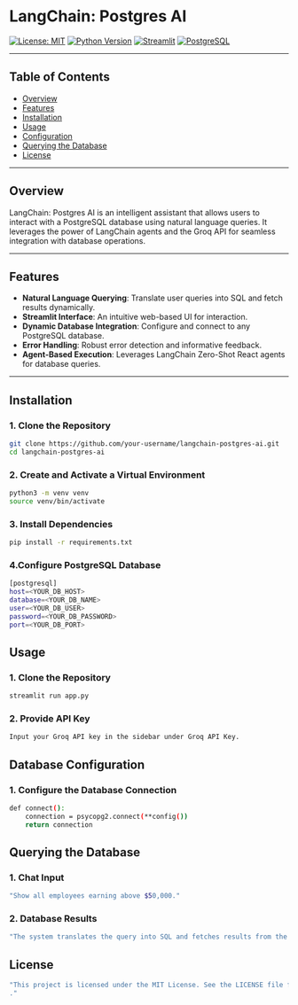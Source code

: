 # **LangChain: Postgres AI**

[![License: MIT](https://img.shields.io/badge/License-MIT-yellow.svg)](https://opensource.org/licenses/MIT)
[![Python Version](https://img.shields.io/badge/python-3.8-blue.svg)](https://www.python.org/downloads/release/python-380/)
[![Streamlit](https://img.shields.io/badge/Streamlit-v1.0.0-orange)](https://streamlit.io/)
[![PostgreSQL](https://img.shields.io/badge/PostgreSQL-13-blue)](https://www.postgresql.org/)

---

## **Table of Contents**
- [Overview](#overview)
- [Features](#features)
- [Installation](#installation)
- [Usage](#usage)
- [Configuration](#configuration)
- [Querying the Database](#querying-the-database)
- [License](#license)

---

## **Overview**

LangChain: Postgres AI is an intelligent assistant that allows users to interact with a PostgreSQL database using natural language queries. It leverages the power of LangChain agents and the Groq API for seamless integration with database operations.

---

## **Features**
- **Natural Language Querying**: Translate user queries into SQL and fetch results dynamically.
- **Streamlit Interface**: An intuitive web-based UI for interaction.
- **Dynamic Database Integration**: Configure and connect to any PostgreSQL database.
- **Error Handling**: Robust error detection and informative feedback.
- **Agent-Based Execution**: Leverages LangChain Zero-Shot React agents for database queries.

---

## **Installation**

### **1. Clone the Repository**
```bash
git clone https://github.com/your-username/langchain-postgres-ai.git
cd langchain-postgres-ai
```

### **2. Create and Activate a Virtual Environment**
```bash
python3 -m venv venv
source venv/bin/activate
```

### **3. Install Dependencies**
```bash
pip install -r requirements.txt
```

### **4.Configure PostgreSQL Database**
```bash
[postgresql]
host=<YOUR_DB_HOST>
database=<YOUR_DB_NAME>
user=<YOUR_DB_USER>
password=<YOUR_DB_PASSWORD>
port=<YOUR_DB_PORT>
```
## **Usage**

### **1. Clone the Repository**
```bash
streamlit run app.py
```
### **2. Provide API Key**
```bash
Input your Groq API key in the sidebar under Groq API Key.
```
## **Database Configuration**

### **1. Configure the Database Connection**
```bash
def connect():
    connection = psycopg2.connect(**config())
    return connection

```

## **Querying the Database**

### **1. Chat Input**
```bash
"Show all employees earning above $50,000."
```
### **2. Database Results**
```bash
"The system translates the query into SQL and fetches results from the connected database."
```

## **License**


```bash
"This project is licensed under the MIT License. See the LICENSE file for more details
."
```

